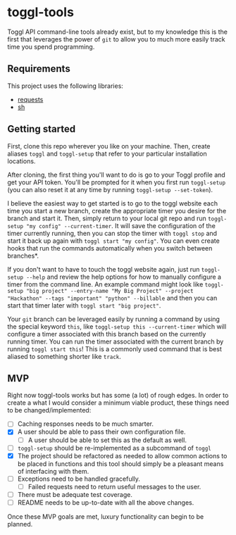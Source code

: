 # toggl-tools
Toggl API command-line tools already exist, but to my knowledge this is the first that leverages
the power of `git` to allow you to much more easily track time you spend programming.



## Requirements
This project uses the following libraries:
* [requests](http://docs.python-requests.org/en/latest/)
* [sh](https://amoffat.github.io/sh/)

## Getting started

First, clone this repo wherever you like on your machine. Then, create aliases `toggl` and
`toggl-setup` that refer to your particular installation locations.

After cloning, the first thing you'll want to do is go to your Toggl profile and get your 
API token. You'll be prompted for it when you first run `toggl-setup` (you can also reset 
it at any time by running `toggl-setup --set-token`).

I believe the easiest way to get started is to go to the toggl website each time you start
a new branch, create the appropriate timer you desire for the branch and start it. Then,
simply return to your local git repo and run `toggl-setup "my config" --current-timer`. It will save
the configuration of the timer currently running, then you can stop the timer with `toggl stop` 
and start it back up again with `toggl start "my config"`. You can even create hooks that run the commands
automatically when you switch between branches*.

If you don't want to have to touch the toggl website again, just run `toggl-setup --help`
and review the help options for how to manually configure a timer from the command line. An 
example command might look like 
`toggl-setup "big project" --entry-name "My Big Project" --project "Hackathon" --tags "important" "python" --billable` and then you can start that timer later with `toggl start "big project"`.

Your `git` branch can be leveraged easily by running a command by using the special keyword `this`, 
like `toggl-setup this --current-timer` which will configure a timer associated with this 
branch based on the currently running timer. You can run the timer associated with the 
current branch by running `toggl start this`! This is a commonly used command that is best 
aliased to something shorter like `track`.

## MVP
Right now toggl-tools works but has some (a lot) of rough edges. In order to create a what 
I would consider a minimum viable product, these things need to be changed/implemented:

- [ ] Caching responses needs to be much smarter.
- [X] A user should be able to pass their own configuration file.
  - [ ] A user should be able to set this as the default as well.
- [ ] `toggl-setup` should be re-implemented as a subcommand of `toggl`
- [X] The project should be refactored as needed to allow common actions to be placed in functions 
and this tool should simply be a pleasant means of interfacing with them.
- [ ] Exceptions need to be handled gracefully.
  - [ ] Failed requests need to return useful messages to the user.
- [ ] There must be adequate test coverage.
- [ ] README needs to be up-to-date with all the above changes.

Once these MVP goals are met, luxury functionality can begin to be planned.
